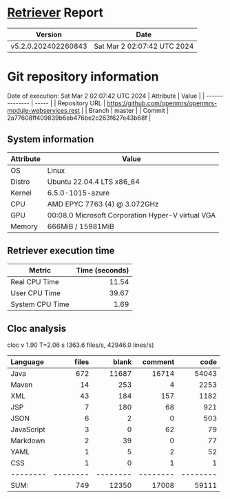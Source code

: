 # [Retriever](https://github.com/PalladioSimulator/Palladio-ReverseEngineering-Retriever) Report
| Version | Date |
| ------- | ---- |
| v5.2.0.202402260843 | Sat Mar  2 02:07:42 UTC 2024 |

# Git repository information
Date of execution: Sat Mar  2 02:07:42 UTC 2024
|    Attribute   | Value |
| -------------- | ----- |
| Repository URL | https://github.com/openmrs/openmrs-module-webservices.rest |
| Branch         | master |
| Commit         | 2a77608ff409839b6eb476be2c263f627e43b68f |


## System information
| Attribute | Value |
| --------- | ----- |
| OS | Linux  |
| Distro | Ubuntu 22.04.4 LTS x86_64  |
| Kernel | 6.5.0-1015-azure  |
| CPU | AMD EPYC 7763 (4) @ 3.072GHz  |
| GPU | 00:08.0 Microsoft Corporation Hyper-V virtual VGA  |
| Memory | 666MiB / 15981MiB  |

## Retriever execution time
| Metric | Time (seconds) |
| --- | ---: |
| Real CPU Time | 11.54 |
| User CPU Time | 39.67 |
| System CPU Time | 1.69 |
<!--
Explainations:
- __Real CPU Time__: actual time the command has run (can be less than total time spent in user and system mode for multi-threaded processes)
- __User CPU Time__: time the command has spent running in user mode
- __System CPU Time__: time the command has spent running in system or kernel mode
-->

## Cloc analysis
cloc v 1.90  T=2.06 s (363.6 files/s, 42946.0 lines/s)

Language|files|blank|comment|code
:-------|-------:|-------:|-------:|-------:
Java|672|11687|16714|54043
Maven|14|253|4|2253
XML|43|184|157|1182
JSP|7|180|68|921
JSON|6|2|0|503
JavaScript|3|0|62|79
Markdown|2|39|0|77
YAML|1|5|2|52
CSS|1|0|1|1
--------|--------|--------|--------|--------
SUM:|749|12350|17008|59111
